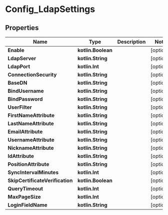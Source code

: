 
# Config_LdapSettings

## Properties
Name | Type | Description | Notes
------------ | ------------- | ------------- | -------------
**Enable** | **kotlin.Boolean** |  |  [optional]
**LdapServer** | **kotlin.String** |  |  [optional]
**LdapPort** | **kotlin.Int** |  |  [optional]
**ConnectionSecurity** | **kotlin.String** |  |  [optional]
**BaseDN** | **kotlin.String** |  |  [optional]
**BindUsername** | **kotlin.String** |  |  [optional]
**BindPassword** | **kotlin.String** |  |  [optional]
**UserFilter** | **kotlin.String** |  |  [optional]
**FirstNameAttribute** | **kotlin.String** |  |  [optional]
**LastNameAttribute** | **kotlin.String** |  |  [optional]
**EmailAttribute** | **kotlin.String** |  |  [optional]
**UsernameAttribute** | **kotlin.String** |  |  [optional]
**NicknameAttribute** | **kotlin.String** |  |  [optional]
**IdAttribute** | **kotlin.String** |  |  [optional]
**PositionAttribute** | **kotlin.String** |  |  [optional]
**SyncIntervalMinutes** | **kotlin.Int** |  |  [optional]
**SkipCertificateVerification** | **kotlin.Boolean** |  |  [optional]
**QueryTimeout** | **kotlin.Int** |  |  [optional]
**MaxPageSize** | **kotlin.Int** |  |  [optional]
**LoginFieldName** | **kotlin.String** |  |  [optional]



